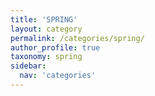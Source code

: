 ```yaml
---
title: 'SPRING'
layout: category
permalink: /categories/spring/
author_profile: true
taxonomy: spring
sidebar:
  nav: 'categories'
---
```

